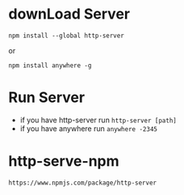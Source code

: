 # downLoad Server

`npm install --global http-server`

or 

`npm install anywhere -g`

# Run Server

* if you have http-server run `http-server [path]`
* if you have anywhere run `anywhere -2345`


# http-serve-npm

`https://www.npmjs.com/package/http-server`
